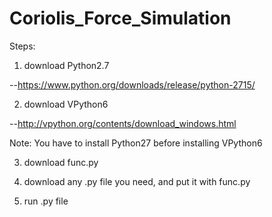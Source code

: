 # Coriolis_Force_Simulation

Steps:

1. download Python2.7

--https://www.python.org/downloads/release/python-2715/

2. download VPython6

--http://vpython.org/contents/download_windows.html

Note:  You have to install Python27 before installing VPython6

3. download func.py

4. download any .py file you need, and put it with func.py

5. run .py file
